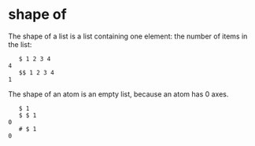 # shape of

The shape of a list is a list containing one element: the number of items in the
list:

```
   $ 1 2 3 4
4
   $$ 1 2 3 4
1
```

The shape of an atom is an empty list, because an atom has 0 axes.

```
   $ 1
   $ $ 1
0
   # $ 1
0
```
